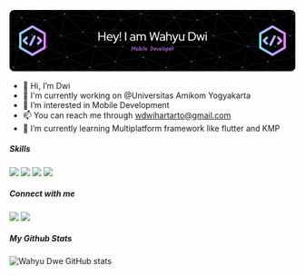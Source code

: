 ![Header](img/github-header-image.png)

- 👋 Hi, I’m Dwi
- 🏢 I'm currently working on @Universitas Amikom Yogyakarta
- 👀 I’m interested in Mobile Development
- 📫 You can reach me through wdwihartarto@gmail.com
- 🌱 I’m currently learning Multiplatform framework like flutter and KMP

##### Skills
<img src="https://img.shields.io/badge/Android_Studio-3DDC84?style=for-the-badge&logo=android-studio&logoColor=white" /> <img src="https://img.shields.io/badge/Kotlin-B125EA?style=for-the-badge&logo=kotlin&logoColor=white" /> <img src="https://img.shields.io/badge/Jetpack%20Compose-4285F4?style=for-the-badge&logo=Jetpack%20Compose&logoColor=white" /> <img src="https://img.shields.io/badge/Flutter-02569B?style=for-the-badge&logo=flutter&logoColor=white" />

##### Connect with me
[![](https://img.shields.io/badge/GitHub-100000?style=for-the-badge&logo=github&logoColor=white)](https://github.com/WahyuDwe) [![](https://img.shields.io/badge/LinkedIn-0077B5?style=for-the-badge&logo=linkedin&logoColor=white)](https://www.linkedin.com/in/wahyu-dwi-hartarto/)

##### My Github Stats
![Wahyu Dwe GitHub stats](https://github-readme-stats.vercel.app/api?username=WahyuDwe&theme=jolly&show_icons=true)

